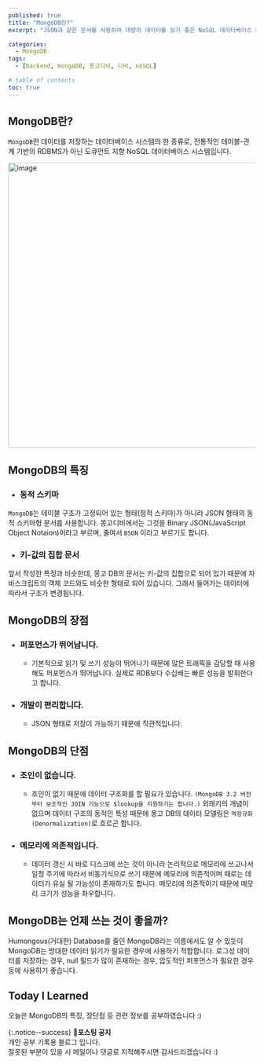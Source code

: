```yaml
---
published: true
title: "MongoDB란?"
excerpt: "JSON과 같은 문서를 사용하여 대량의 데이터를 읽기 좋은 NoSQL 데이터베이스 MongoDB"

categories:
  - MongoDB
tags:
  - [backend, mongoDB, 몽고디비, 디비, noSQL]

# table of contents
toc: true
---
```


## MongoDB란?

`MongoDB`란 데이터를 저장하는 데이터베이스 시스템의 한 종류로, 전통적인 테이블-관계 기반의 RDBMS가 아닌 도큐먼트 지향 NoSQL 데이터베이스 시스템입니다.

<img width="580" alt="image" src="https://user-images.githubusercontent.com/95404736/181020729-0b97ae8d-31e8-4ef0-843e-ba05d84a30a0.png">

## MongoDB의 특징

- ### 동적 스키마

`MongoDB`는 테이블 구조가 고정되어 있는 형태(정적 스키마)가 아니라 JSON 형태의 동적 스키마형 문서를 사용합니다. 몽고디비에서는 그것을 Binary JSON(JavaScript Object Notaion)이라고 부르며, 줄여서 `BSON` 이라고 부르기도 합니다.

- ### 키-값의 집합 문서

앞서 작성한 특징과 비슷한데, 몽고 DB의 문서는 키-값의 집합으로 되어 있기 때문에 자바스크립트의 객체 코드와도 비슷한 형태로 되어 있습니다. 그래서 들어가는 데이터에 따라서 구조가 변경됩니다.

## MongoDB의 장점

- ### 퍼포먼스가 뛰어납니다.

  - 기본적으로 읽기 및 쓰기 성능이 뛰어나기 때문에 많은 트래픽을 감당할 때 사용해도 퍼포먼스가 뛰어납니다. 실제로 RDB보다 수십배는 빠른 성능을 발휘한다고 합니다.

- ### 개발이 편리합니다.
  - JSON 형태로 저장이 가능하기 때문에 직관적입니다.

## MongoDB의 단점

- ### 조인이 없습니다.

  - 조인이 없기 때문에 데이터 구조화를 할 필요가 있습니다. `(MongoDB 3.2 버전 부터 보조적인 JOIN 기능으로 $lookup을 지원하기는 합니다.)` 외래키의 개념이 없으며 데이터 구조의 동적인 특성 때문에 몽고 DB의 데이터 모델링은 `역정규화(Denormalization)`로 흐르곤 합니다.

- ### 메모리에 의존적입니다.

  - 데이터 갱신 시 바로 디스크에 쓰는 것이 아니라 논리적으로 메모리에 쓰고나서 일정 주기에 따라서 비동기식으로 쓰기 때문에 메모리에 의존적이며 때로는 데이터가 유실 될 가능성이 존재하기도 합니다. 메모리에 의존적이기 때문에 메모리 크기가 성능을 좌우합니다.

## MongoDB는 언제 쓰는 것이 좋을까?

Humongous(거대한) Database를 줄인 MongoDB라는 이름에서도 알 수 있듯이 MongoDB는 방대한 데이터 읽기가 필요한 경우에 사용하기 적합합니다. 로그성 데이터를 저장하는 경우, null 필드가 많이 존재하는 경우, 압도적인 퍼포먼스가 필요한 경우 등에 사용하기 좋습니다.

## Today I Learned

오늘은 MongoDB의 특징, 장단점 등 관련 정보를 공부하였습니다 :)

{:.notice--success}
🔔**포스팅 공지**  
개인 공부 기록용 블로그 입니다.  
잘못된 부분이 있을 시 메일이나 댓글로 지적해주시면 감사드리겠습니다 :)

